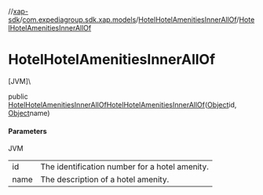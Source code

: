 //[xap-sdk](../../../index.md)/[com.expediagroup.sdk.xap.models](../index.md)/[HotelHotelAmenitiesInnerAllOf](index.md)/[HotelHotelAmenitiesInnerAllOf](-hotel-hotel-amenities-inner-all-of.md)

# HotelHotelAmenitiesInnerAllOf

[JVM]\

public [HotelHotelAmenitiesInnerAllOf](index.md)[HotelHotelAmenitiesInnerAllOf](-hotel-hotel-amenities-inner-all-of.md)([Object](https://docs.oracle.com/javase/8/docs/api/java/lang/Object.html)id, [Object](https://docs.oracle.com/javase/8/docs/api/java/lang/Object.html)name)

#### Parameters

JVM

| | |
|---|---|
| id | The identification number for a hotel amenity. |
| name | The description of a hotel amenity. |

